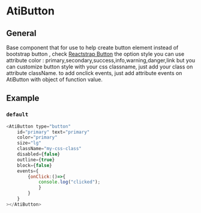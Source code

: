 # AtiButton

## General

Base component that for use to help create button element instead of bootstrap button , 
check [Reactstrap Button](http://reactstrap.github.io/components/buttons/)
the option style you can use attribute color : primary,secondary,success,info,warning,danger,link
but you can customize button style with your css classname, just add your class on attribute className.
to add onclick events, just add attribute events on AtiButton with object of function value.

## Example

### `default`

```js
<AtiButton type="button" 
    id="primary" text="primary" 
    color="primary" 
    size="lg"
    className="my-css-class"
    disabled={false}
    outline={true}
    block={false}
    events={
        {onClick:()=>{
            console.log("clicked");
            }
        }
    }
></AtiButton>
```